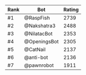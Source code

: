 Rank|Bot|Rating
---|---|---
#1|@RaspFish|2739
#2|@Nakshatra3|2488
#3|@NilatacBot|2353
#4|@OpeningsBot|2305
#5|@CatNail|2137
#6|@anti-bot|2136
#7|@pawnrobot|1911
